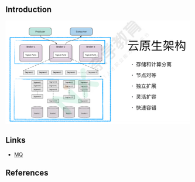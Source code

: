 ## Introduction





![Pulsar](./images/Pulsar.png)

## Links

- [MQ](/docs/CS/MQ/MQ.md)

## References

